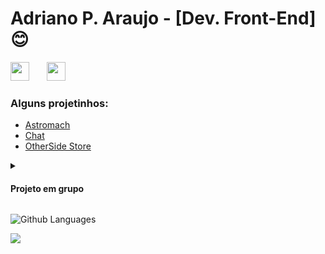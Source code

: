 # Adriano P. Araujo - [Dev. Front-End] :blush: 
 <a href="https://www.linkedin.com/in/araujocode/"><img src="https://64.media.tumblr.com/482803d41ac72337df99a6292b297f80/a4155e539c03dfb6-8b/s75x75_c1/1919ccf70f6db5955fc0d14f121b0a31be32753f.png" width="30"></a>
 &nbsp; &nbsp; &nbsp;
<a href="https://codepen.io/araujo6_6"><img src="https://www.flaticon.com/svg/static/icons/svg/2111/2111351.svg" width="30"></a> &nbsp; &nbsp; &nbsp;

### Alguns projetinhos:

 - [Astromach](https://github.com/Pereira-Araujo/Projetos/tree/main/Projetos_React/AstroMach)
 - [Chat](https://github.com/Pereira-Araujo/Projetos/tree/main/Projetos_React/whats-lab)
 - [OtherSide Store](https://github.com/Pereira-Araujo/Projetos/tree/main/Projetos_Vanilla/OtherSide_Store)
 
<details>
<summary><h4>Projeto em grupo</h4></summary>
 <a href'https://github.com/future4code/muyembe-pokedex7'><strong>Pokedex</strong></a> - Fui responsável pela parte pela criação do estado global e renderização da tela inicial
 </details>


![Github Languages](https://github-readme-stats.vercel.app/api/top-langs/?username=Pereira-Araujo&layout=count_private=true&theme=nightowl ) 

[![](https://github-readme-stats.vercel.app/api?username=Pereira-Araujo&show_icons=true&theme=nightowl )](https://github-readme-stats.vercel.app/api?username=Pereira-Araujo&show_icons=true&theme=nightowl )









